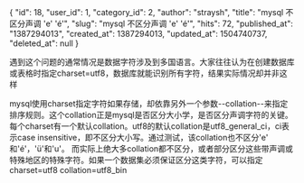 {
    "id": 18,
    "user_id": 1,
    "category_id": 2,
    "author": "straysh",
    "title": "mysql 不区分声调 'e' 'é'",
    "slug": "mysql 不区分声调 'e' 'é'",
    "hits": 72,
    "published_at": "1387294013",
    "created_at": 1387294013,
    "updated_at": 1504740737,
    "deleted_at": null
}
<p>遇到这个问题的通常情况是数据字符涉及到多国语言。大家往往认为在创建数据库或表格时指定charset=utf8，数据库就能识别所有字符，结果实际情况却并非这样</p>
<p>mysql使用charset指定字符如果存储，却依靠另外一个参数--collation--来指定排序规则。这个collation正是mysql是否区分大小学，是否区分声调字符的关键。每个charset有一个默认collation。utf8的默认collation是utf8_general_ci，ci表示case insensitive，即不区分大小写。通过测试，该collation也不区分'e' 和'é'，'ü'和'u'。 而实际上绝大多collation都不区分，或者部分区分这些带声调或特殊地区的特殊字符。如果一个数据集必须保证区分这类字符，可以指定charset=utf8 collation=utf8_bin</p>